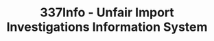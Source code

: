 ---
bigquery: https://console.cloud.google.com/bigquery?p=patents-public-data&d=usitc_investigations&page=dataset&project=sheets-management-319211
citation: US International Trade Commission 337Info Unfair Import Investigations Information
  System
contributors: US International Trade Comission
cost: None
description: US International Trade Commission 337Info Unfair Import Investigations
  Information System contains data on investigations done under Section 337. Section
  337 declares the infringement of certain statutory intellectual property rights
  and other forms of unfair competition in import trade to be unlawful practices.
  Most Section 337 investigations involve allegations of patent or registered trademark
  infringement.
documentation: FAQ and tutorial available on the site
last_edit: 04/05/2022, 22:43:08
location: https://pubapps2.usitc.gov/337external/
maintained_by: US International Trade Comission
schema_fields:
- ouiiAttorney
- dateOfPublicationFrNotice
- reportingRequirements
- patentNumber
- actualStartDateEvidHear
- id
- actualEndDateEvidHear
- cafcAppeals
- targetDate
- investigationType
- dateComplaintFiled
- finalIdOnViolationDue
- internalRemand
- issueDateOtherNonFinal
- startDateMarkmanHearing
- respondent
- title
- htsNumbers
- teoReliefGranted
- finalDetViolation
- scheduledEndDateEvidHear
- markmanHearing
- lastUpdated
- invUnfairAct
- gcAttorney
- trademarkNumbers
- ouiiParticipation
- dateCreated
- scheduledStartDateEvidHear
- teoIdIssueDate
- copyrightNumbers
- patentNumbers
- teoIdDueDate
- complainant
- teoProceedingInvolved
- publication_number
- aljAssigned
- investigationNo
- endDateMarkmanHearing
- finalDetNoViolation
- currentStatus
- currentActiveALJ
- finalIdOnViolationIssue
- investigationTermDate
- docketNo
shortname: unfair_import_investigations
tags:
- import
- legal
- trade
timeframe: 2008-2021 (prior to 2008 downloadable as a JSON file)
title: 337Info - Unfair Import Investigations Information System
uuid: 2721f5ec-e599-4890-9265-9706719fc71e
---